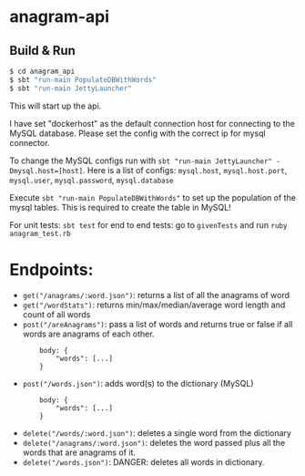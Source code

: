 # anagram-api #

## Build & Run ##

```sh
$ cd anagram_api
$ sbt "run-main PopulateDBWithWords"
$ sbt "run-main JettyLauncher"
```

This will start up the api.

I have set "dockerhost" as the default connection host for connecting to the MySQL database.  Please set the config with the correct ip for mysql connector.

To change the MySQL configs run with `sbt "run-main JettyLauncher" -Dmysql.host=[host]`.  Here is a list of configs:  `mysql.host`, `mysql.host.port`, `mysql.user`, `mysql.password`, `mysql.database`

Execute `sbt "run-main PopulateDBWithWords"` to set up the population of the mysql tables.  This is required to create the table in MySQL!

For unit tests: `sbt test` for end to end tests: go to `givenTests` and run `ruby anagram_test.rb`

# Endpoints: #

* `get("/anagrams/:word.json")`: returns a list of all the anagrams of word
* `get("/wordStats")`: returns min/max/median/average word length and count of all words
* `post("/areAnagrams")`:  pass a list of words and returns true or false if all words are anagrams of each other.
    ```
        body: {
            "words": [...]
        }
    ```
* `post("/words.json")`: adds word(s) to the dictionary (MySQL)
    ```
        body: {
            "words": [...]
        }
    ```
* `delete("/words/:word.json")`: deletes a single word from the dictionary
* `delete("/anagrams/:word.json")`: deletes the word passed plus all the words that are anagrams of it.
* `delete("/words.json")`: DANGER:  deletes all words in dictionary.